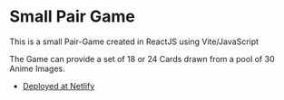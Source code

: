 # Small Pair Game

This is a small Pair-Game created in ReactJS using Vite/JavaScript

The Game can provide a set of 18 or 24 Cards drawn from a pool of 30 Anime Images.

- [Deployed at Netlify ](https://slane-pairs-game.netlify.app/)
